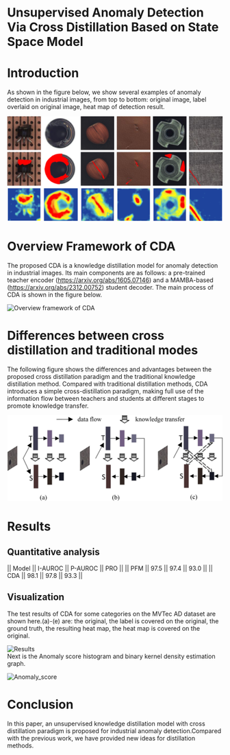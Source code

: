 # Unsupervised Anomaly Detection Via Cross Distillation Based on State Space Model

# Introduction
As shown in the figure below, we show several examples of anomaly detection in industrial images, from top to bottom: original image, label overlaid on original image, heat map of detection result.  

![Introduction](/Image/IAD_Introduction.jpg)

# Overview Framework of CDA
The proposed CDA is a knowledge distillation model for anomaly detection in industrial images. Its main components are as follows: a pre-trained teacher encoder (https://arxiv.org/abs/1605.07146) and a MAMBA-based (https://arxiv.org/abs/2312.00752) student decoder.
The main process of CDA is shown in the figure below.  

![Overview framework of CDA](/Image/Overview_framwork.jpg)
# Differences between cross distillation and traditional modes
The following figure shows the differences and advantages between the proposed cross distillation paradigm and the traditional knowledge distillation method.
Compared with traditional distillation methods, CDA introduces a simple cross-distillation paradigm, making full use of the information flow between teachers and students at different stages to promote knowledge transfer.  

![Differences](/Image/distiallation_way.jpg)

# Results
## Quantitative analysis
|| Model || I-AUROC || P-AUROC || PRO  ||
|| PFM   || 97.5    || 97.4    || 93.0 ||
|| CDA   || 98.1    || 97.8    || 93.3 ||

  
## Visualization
The test results of CDA for some categories on the MVTec AD dataset are shown here.(a)-(e) are: the original, the label is covered on the original, the ground truth, the resulting heat map, the heat map is covered on the original.  

![Results](/Image/result_map.jpg)  
Next is the Anomaly score histogram and binary kernel density estimation graph.  

![Anomaly_score](/Image/savefig.jpg)

# Conclusion
In this paper, an unsupervised knowledge distillation model with cross distillation paradigm is proposed for industrial anomaly detection.Compared with the previous work, we have provided new ideas for distillation methods.


